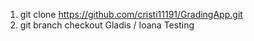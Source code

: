 1. git clone https://github.com/cristi11191/GradingApp.git
2. git branch checkout Gladis / Ioana 
Testing